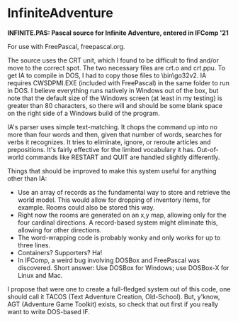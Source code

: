 # InfiniteAdventure
<b>INFINITE.PAS:  Pascal source for Infinite Adventure, entered in IFComp '21</b>

For use with FreePascal, freepascal.org.

The source uses the CRT unit, which I found to be difficult to find and/or move to the correct spot. The two necessary files are crt.o and crt.ppu.  To get IA to compile in DOS, I had to copy those files to \bin\go32v2.  IA requires CWSDPMI.EXE (included with FreePascal) in the same folder to run in DOS.  I believe everything runs natively in Windows out of the box, but note that the default size of the Windows screen (at least in my testing) is greater than 80 characters, so there will and should be some blank space on the right side of a Windows build of the program.

IA's parser uses simple text-matching.  It chops the command up into no more than four words and then, given that number of words, searches for verbs it recognizes.  It tries to eliminate, ignore, or reroute articles and prepositions.  It's fairly effective for the limited vocabulary it has. Out-of-world commands like RESTART and QUIT are handled slightly differently.

Things that should be improved to make this system useful for anything other than IA:
- Use an array of records as the fundamental way to store and retrieve the world model.  This would allow for dropping of inventory items, for example.  Rooms could also be stored this way.
- Right now the rooms are generated on an x,y map, allowing only for the four cardinal directions.  A record-based system might eliminate this, allowing for other directions.
- The word-wrapping code is probably wonky and only works for up to three lines.
- Containers?  Supporters?  Ha!
- In IFComp, a weird bug involving DOSBox and FreePascal was discovered.  Short answer:  Use DOSBox for Windows; use DOSBox-X for Linux and Mac.

I propose that were one to create a full-fledged system out of this code, one should call it TACOS (Text Adventure Creation, Old-School).  But, y'know, AGT (Adventure Game Toolkit) exists, so check that out first if you really want to write DOS-based IF.

